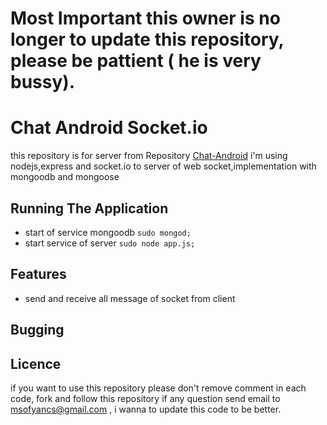 Most Important this owner is no longer to update this repository, please be pattient ( he is very bussy).
============

Chat Android Socket.io
============

this repository is for server from Repository [Chat-Android](<https://github.com/viyancs/Chat-Android>)
i'm using nodejs,express and socket.io to server of web socket,implementation with mongoodb and mongoose

Running The Application
-----------------------
* start of service mongoodb
    `sudo mongod;`
* start service of server 
    `sudo node app.js;`


Features
-----------------------

* send and receive all message of socket from client 


Bugging 
-----------------------


Licence 
----------------------
if you want to use this repository please  don't remove comment in each code, fork and follow this repository if any question send email to msofyancs@gmail.com , i wanna to update this code to be better.

	

